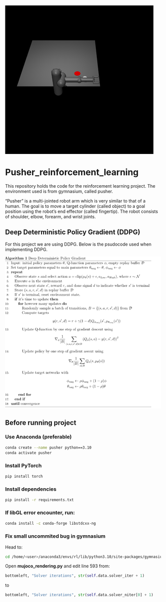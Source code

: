 ![Alt text](docs/pusher.gif)


# Pusher_reinforcement_learning
This repository holds the code for the reinforcement learning project. The environment used is from gymnasium, called pusher. 

“Pusher” is a multi-jointed robot arm which is very similar to that of a human. The goal is to move a target cylinder (called object) to a goal position using the robot’s end effector (called fingertip). The robot consists of shoulder, elbow, forearm, and wrist joints.

## Deep Deterministic Policy Gradient (DDPG)
For this project we are using DDPG. Below is the psudocode used when implementing DDPG.

![Alt text](docs/psudocode.png)


## Before running project

### Use Anaconda (preferable)
```bash
conda create --name pusher python==3.10
conda activate pusher
```

### Install PyTorch
```bash
pip install torch
```

### Install dependencies
```bash
pip install -r requirements.txt
```
### If libGL error encounter, run:
```bash
conda install -c conda-forge libstdcxx-ng
```

### Fix small uncommited bug in gymnasium
Head to:
```bash
cd /home/<user>/anaconda3/envs/rl/lib/python3.10/site-packages/gymnasium/envs/mujoco/
```
Open **mujoco_rendering.py** and edit line 593 from:
```python
bottomleft, "Solver iterations", str(self.data.solver_iter + 1)
```
to
```python
bottomleft, "Solver iterations", str(self.data.solver_niter[0] + 1)
```
